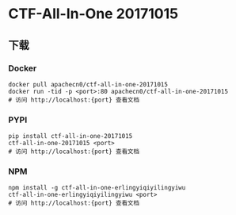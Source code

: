 # CTF-All-In-One 20171015

## 下载

### Docker

```
docker pull apachecn0/ctf-all-in-one-20171015
docker run -tid -p <port>:80 apachecn0/ctf-all-in-one-20171015
# 访问 http://localhost:{port} 查看文档
```

### PYPI

```
pip install ctf-all-in-one-20171015
ctf-all-in-one-20171015 <port>
# 访问 http://localhost:{port} 查看文档
```

### NPM

```
npm install -g ctf-all-in-one-erlingyiqiyilingyiwu
ctf-all-in-one-erlingyiqiyilingyiwu <port>
# 访问 http://localhost:{port} 查看文档
```